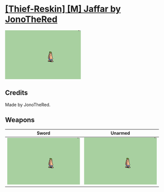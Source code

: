 # [\[Thief-Reskin\] \[M\] Jaffar by JonoTheRed](./)

<img src="./1.%20Sword/Sword_000.png" alt="[Thief-Reskin] [M] Jaffar by JonoTheRed standing" />

## Credits

Made by JonoTheRed.

## Weapons


|Sword |Unarmed |
|  :---: | :---: |
| <img alt="Sword animation" src="./1.%20Sword/Sword.gif" /> | <img alt="Unarmed animation" src="./8.%20Unarmed/Unarmed.gif" /> |
